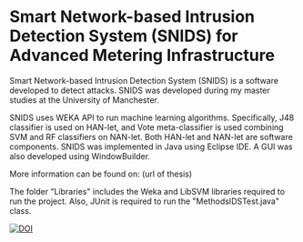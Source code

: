 # Smart Network-based Intrusion Detection System (SNIDS) for Advanced Metering Infrastructure
Smart Network-based Intrusion Detection System (SNIDS) is a software developed to detect attacks. SNIDS was developed during my master studies at the University of Manchester.

SNIDS uses WEKA API to run machine learning algorithms. Specifically, J48 classifier is used on HAN-let, and Vote meta-classifier is used combining SVM and RF classifiers on NAN-let. Both HAN-let and NAN-let are software components.
SNIDS was implemented in Java using Eclipse IDE. A GUI was also developed using WindowBuilder.

More information can be found on: (url of thesis)

The folder "Libraries" includes the Weka and LibSVM libraries required to run the project. Also, JUnit is required to run the "MethodsIDSTest.java" class.

[![DOI](https://zenodo.org/badge/101434573.svg)](https://zenodo.org/badge/latestdoi/101434573)

